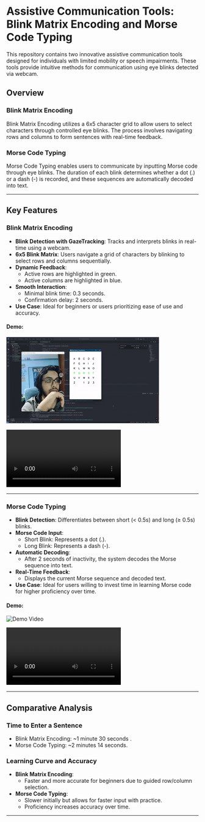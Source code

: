 # Assistive Communication Tools: Blink Matrix Encoding and Morse Code Typing

This repository contains two innovative assistive communication tools designed for individuals with limited mobility or speech impairments. These tools provide intuitive methods for communication using eye blinks detected via webcam.

## Overview

### Blink Matrix Encoding
Blink Matrix Encoding utilizes a 6x5 character grid to allow users to select characters through controlled eye blinks. The process involves navigating rows and columns to form sentences with real-time feedback.

### Morse Code Typing
Morse Code Typing enables users to communicate by inputting Morse code through eye blinks. The duration of each blink determines whether a dot (.) or a dash (-) is recorded, and these sequences are automatically decoded into text.

---

## Key Features

### Blink Matrix Encoding
- **Blink Detection with GazeTracking**: Tracks and interprets blinks in real-time using a webcam.
- **6x5 Blink Matrix**: Users navigate a grid of characters by blinking to select rows and columns sequentially.
- **Dynamic Feedback**:
  - Active rows are highlighted in green.
  - Active columns are highlighted in blue.
- **Smooth Interaction**:
  - Minimal blink time: 0.3 seconds.
  - Confirmation delay: 2 seconds.
- **Use Case**: Ideal for beginners or users prioritizing ease of use and accuracy.

#### Demo:

![demo Video](https://github.com/Codrix1/Gaze-Tracking-Assignment/blob/main/matrix%20demo.gif)

![Full Video](https://github.com/Codrix1/Gaze-Tracking-Assignment/blob/main/gaze_tracking/matrix.mp4)

---

### Morse Code Typing
- **Blink Detection**: Differentiates between short (< 0.5s) and long (≥ 0.5s) blinks.
- **Morse Code Input**:
  - Short Blink: Represents a dot (.).
  - Long Blink: Represents a dash (-).
- **Automatic Decoding**:
  - After 2 seconds of inactivity, the system decodes the Morse sequence into text.
- **Real-Time Feedback**:
  - Displays the current Morse sequence and decoded text.
- **Use Case**: Ideal for users willing to invest time in learning Morse code for higher proficiency over time.

#### Demo:
![Demo Video](https://github.com/Codrix1/Gaze-Tracking-Assignment/blob/main/morse%20demo.gif)

![Full Video](https://github.com/Codrix1/Gaze-Tracking-Assignment/blob/main/gaze_tracking/morse%20code.mp4)

---

## Comparative Analysis

### Time to Enter a Sentence
- Blink Matrix Encoding: ~1 minute 30 seconds .
- Morse Code Typing: ~2 minutes 14 seconds.

### Learning Curve and Accuracy
- **Blink Matrix Encoding**:
  - Faster and more accurate for beginners due to guided row/column selection.
- **Morse Code Typing**:
  - Slower initially but allows for faster input with practice.
  - Proficiency increases accuracy over time.

---
 

